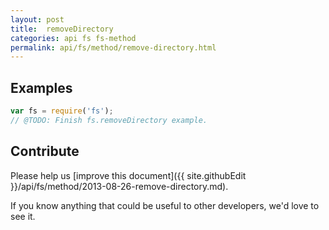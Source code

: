 ```yaml
---
layout: post
title:  removeDirectory
categories: api fs fs-method
permalink: api/fs/method/remove-directory.html
---
```


## Examples

```javascript
var fs = require('fs');
// @TODO: Finish fs.removeDirectory example.
```

## Contribute

Please help us [improve this document]({{ site.githubEdit }}/api/fs/method/2013-08-26-remove-directory.md).

If you know anything that could be useful to other developers, we'd love to see it.


